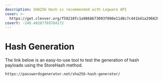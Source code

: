```yaml
---
description: SHA256 Hash is recommended with Logware API
cover: >-
  https://get.clevver.org/f59210fc1a9868673093f090e11d8c7c441b41a296829d1718ebeba3a381ef87.png
coverY: -246.40287769784172
---
```


# Hash Generation

The link below is an easy-to-use tool to test the generation of hash payloads using the StoreHash method.

```
https://passwordsgenerator.net/sha256-hash-generator/
```
